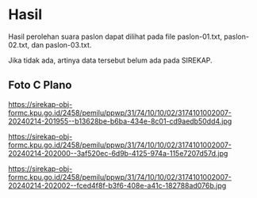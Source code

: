 # Hasil

Hasil perolehan suara paslon dapat dilihat pada file paslon-01.txt, paslon-02.txt, dan paslon-03.txt.

Jika tidak ada, artinya data tersebut belum ada pada SIREKAP.

## Foto C Plano

https://sirekap-obj-formc.kpu.go.id/2458/pemilu/ppwp/31/74/10/10/02/3174101002007-20240214-201955--b13628be-b6ba-434e-8c01-cd9aedb50dd4.jpg

https://sirekap-obj-formc.kpu.go.id/2458/pemilu/ppwp/31/74/10/10/02/3174101002007-20240214-202000--3af520ec-6d9b-4125-974a-115e7207d57d.jpg

https://sirekap-obj-formc.kpu.go.id/2458/pemilu/ppwp/31/74/10/10/02/3174101002007-20240214-202002--fced4f8f-b3f6-408e-a41c-182788ad076b.jpg
